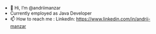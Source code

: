 - 👋 Hi, I’m @andriimanzar
- Currently employed as Java Developer
- 📫 How to reach me :  LinkedIn: https://www.linkedin.com/in/andrii-manzar
                       

<!---
andriimanzar/andriimanzar is a ✨ special ✨ repository because its `README.md` (this file) appears on your GitHub profile.
You can click the Preview link to take a look at your changes.
--->
